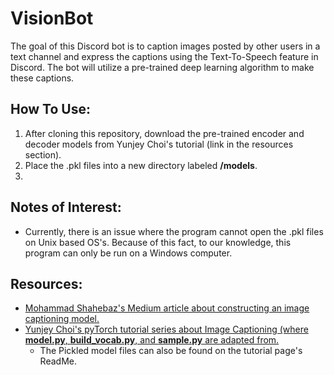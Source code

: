 # VisionBot 

The goal of this Discord bot is to caption images posted by other users in a text channel and express the captions using the Text-To-Speech feature in Discord. The bot will utilize a pre-trained deep learning algorithm to make these captions.

## How To Use:
1. After cloning this repository, download the pre-trained encoder and decoder models from Yunjey Choi's tutorial (link in the resources section).
2. Place the .pkl files into a new directory labeled **/models**.
3. 

## Notes of Interest:
- Currently, there is an issue where the program cannot open the .pkl files on Unix based OS's. Because of this fact, to our knowledge, this program can only be run on a  Windows computer.

## Resources:
- [Mohammad Shahebaz's Medium article about constructing an image captioning model.](https://medium.com/analytics-vidhya/introduction-to-image-caption-generation-using-the-avengers-infinity-war-characters-6f14df09dbe5)
- [Yunjey Choi's pyTorch tutorial series about Image Captioning (where **model.py**, **build_vocab.py**, and **sample.py** are adapted from.](https://github.com/yunjey/pytorch-tutorial/tree/master/tutorials/03-advanced/image_captioning)
  - The Pickled model files can also be found on the tutorial page's ReadMe.
